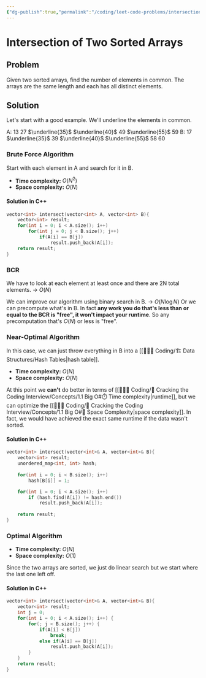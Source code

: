 ```yaml
---
{"dg-publish":true,"permalink":"/coding/leet-code-problems/intersection-of-two-sorted-arrays/","created":"2023-01-26T00:34:05.277+01:00","updated":"2023-01-26T00:34:05.277+01:00"}
---
```


# Intersection of Two Sorted Arrays
## Problem
Given two sorted arrays, find the number of elements in common. The arrays are the same length and each has all distinct elements.

## Solution
Let's start with a good example. We'll underline the elements in common.

A: $13$ $27$ $\underline{35}$ $\underline{40}$ $49$ $\underline{55}$ $59$
B: $17$ $\underline{35}$ $39$ $\underline{40}$ $\underline{55}$ $58$ $60$

### Brute Force Algorithm 
Start with each element in A and search for it in B.
- **Time complexity:** $O(N^2)$
- **Space complexity:** $O(N)$

#### Solution in C++
```cpp
vector<int> intersect(vector<int> A, vector<int> B){
    vector<int> result;
    for(int i = 0; i < A.size(); i++)
        for(int j = 0; j < B.size(); j++)
            if(A[i] == B[j])
                result.push_back(A[i]);
    return result;
}
```

### BCR
We have to look at each element at least once and there are 2N total elements. $\rightarrow \ O(N)$ 

We can improve our algorithm using binary search in B. $\rightarrow \ O(N \log N)$
Or we can precompute what's in B. In fact **any work you do that's less than or equal to the BCR is "free", it won't impact your runtime**.  So any precomputation that's $O(N)$ or less is "free". 

### Near-Optimal Algorithm
In this case, we can just throw everything in B into a [[👨🏼‍💻 Coding/🏗 Data Structures/Hash Tables\|hash table]].
- **Time complexity:** $O(N)$
- **Space complexity:** $O(N)$

At this point we **can't** do better in terms of [[👨🏼‍💻 Coding/📝 Cracking the Coding Interview/Concepts/1.1 Big O#⏱️ Time complexity\|runtime]], but we can optimize the [[👨🏼‍💻 Coding/📝 Cracking the Coding Interview/Concepts/1.1 Big O#💾 Space Complexity\|space complexity]].
In fact, we would have achieved the exact same runtime if the data wasn't sorted.

#### Solution in C++
```cpp
vector<int> intersect(vector<int>& A, vector<int>& B){
    vector<int> result;
    unordered_map<int, int> hash;
    
    for(int i = 0; i < B.size(); i++)
        hash[B[i]] = 1;

    for(int i = 0; i < A.size(); i++)
        if (hash.find(A[i]) != hash.end())
            result.push_back(A[i]);
            
    return result;
}
```

### Optimal Algorithm
- **Time complexity:** $O(N)$
- **Space complexity:** $O(1)$

Since the two arrays are sorted, we just do linear search but we start where the last one left off.

#### Solution in C++
```cpp
vector<int> intersect(vector<int>& A, vector<int>& B){
    vector<int> result;
    int j = 0;
    for(int i = 0; i < A.size(); i++) {
        for(; j < B.size(); j++) {
            if(A[i] < B[j])
                break;
            else if(A[i] == B[j])
                result.push_back(A[i]);
        }
    }       
    return result;
}
```